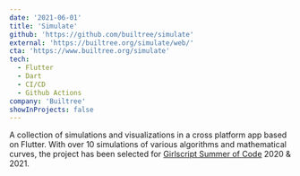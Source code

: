 ```yaml
---
date: '2021-06-01'
title: 'Simulate'
github: 'https://github.com/builtree/simulate'
external: 'https://builtree.org/simulate/web/'
cta: 'https://www.builtree.org/simulate'
tech:
  - Flutter
  - Dart
  - CI/CD
  - Github Actions
company: 'Builtree'
showInProjects: false
---
```


A collection of simulations and visualizations in a cross platform app based on Flutter. With over 10 simulations of various algorithms and mathematical curves, the project has been selected for <a href="https://gssoc.girlscript.tech/" target="_blank">Girlscript Summer of Code</a> 2020 & 2021.
